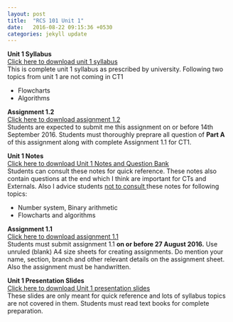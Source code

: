 ```yaml
---
layout: post
title:  "RCS 101 Unit 1"
date:   2016-08-22 09:15:36 +0530
categories: jekyll update
---
```

<strong> Unit 1 Syllabus </strong><br>
<a href="http://anubhavpatrick.github.io/RCS101Unit1Syllabus.pdf "> Click here to download unit 1 syllabus </a><br>
This is complete unit 1 syllabus as prescribed by university. Following two topics from unit 1 are not coming in CT1 <br>
<ul>
  <li> Flowcharts </li>
  <li> Algorithms </li>
</ul>

<strong> Assignment 1.2 </strong><br>
<a href="http://anubhavpatrick.github.io/RCS101Assignment 1.2.pdf "> Click here to download assignment 1.2</a><br>
Students are expected to submit me this assignment on or before 14th September 2016. Students must thoroughly preprare all question of <strong>Part A</strong> of this assignment along with complete Assignment 1.1 for CT1.<br>

<strong>Unit 1 Notes </strong><br>
<a href="http://anubhavpatrick.github.io/unit_1_Notes.doc"> Click here to download Unit 1 Notes and Question Bank </a><br>
Students can consult these notes for quick reference. These notes also contain questions at the end which I think are important for CTs and Externals. Also I advice students <u>not to consult </u> these notes for following topics: 
<ul>
<li> Number system, Binary arithmetic </li>
<li> Flowcharts and algorithms </li>
</ul>

<strong> Assignment 1.1 </strong> <br>
<a href="http://anubhavpatrick.github.io/RCS101Assignment1.1.pdf "> Click here to download assignment 1.1</a><br>
Students must submit assignment 1.1 <strong>on or before 27 August 2016.</strong> Use unruled (blank) A4 size sheets for creating assignments. Do mention your name, section, branch and other relevant details on the assignment sheet. Also the assignment must be handwritten.

<strong> Unit 1 Presentation Slides </strong><br>
<a href="http://anubhavpatrick.github.io/RCS101_Unit_1.ppt ">Click here to download Unit 1 presentation slides </a><br>
These slides are only meant for quick reference and lots of syllabus topics are not covered in them. Students must read text books for complete preparation.

